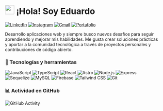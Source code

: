 <h1><img src="https://raw.githubusercontent.com/iampavangandhi/iampavangandhi/master/gifs/Hi.gif" width="30px"> ¡Hola! Soy Eduardo</h1>

[![LinkedIn](https://img.shields.io/badge/-LinkedIn-0A66C2?style=flat&logo=Linkedin&logoColor=white)](https://www.linkedin.com/in/tronixdev/)
[![Instagram](https://img.shields.io/badge/-Instagram-E4405F?style=flat&logo=Instagram&logoColor=white)](https://www.instagram.com/tronix_dev/)
[![Gmail](https://img.shields.io/badge/-Gmail-D14836?style=flat&logo=Gmail&logoColor=white)](mailto:info.tronix.dev@gmail.com)
[![Portafolio](https://img.shields.io/badge/-Portafolio-333333?style=flat&logo=google-chrome&logoColor=white)](https://tronix-portfolio.vercel.app/)

Desarrollo aplicaciones web y siempre busco nuevos desafíos para seguir aprendiendo y mejorar mis habilidades. Me gusta crear soluciones prácticas y aportar a la comunidad tecnológica a través de proyectos personales y contribuciones de código abierto.

### 🚀 Tecnologías y herramientas  

![JavaScript](https://img.shields.io/badge/-JavaScript-F7DF1E?style=flat&logo=javascript&logoColor=black) 
![TypeScript](https://img.shields.io/badge/-TypeScript-007ACC?style=flat&logo=typescript&logoColor=white) 
![React](https://img.shields.io/badge/-React-61DAFB?style=flat&logo=react&logoColor=black) 
![Astro](https://img.shields.io/badge/-Astro-FF5D01?style=flat&logo=astro&logoColor=white) 
![Node.js](https://img.shields.io/badge/-Node.js-339933?style=flat&logo=node.js&logoColor=white) 
![Express](https://img.shields.io/badge/-Express-000000?style=flat&logo=express&logoColor=white) 
![Sequelize](https://img.shields.io/badge/-Sequelize-52B0E7?style=flat&logo=sequelize&logoColor=white) 
![MySQL](https://img.shields.io/badge/-MySQL-4479A1?style=flat&logo=mysql&logoColor=white) 
![Firebase](https://img.shields.io/badge/-Firebase-FFCB2B?style=flat&logo=firebase&logoColor=black) 
![Tailwind CSS](https://img.shields.io/badge/-TailwindCSS-06B6D4?style=flat&logo=tailwind-css&logoColor=white) 
![Git](https://img.shields.io/badge/-Git-F05032?style=flat&logo=git&logoColor=white)  


### 📊 Actividad en GitHub  

![GitHub Activity](https://github-readme-stats.vercel.app/api?username=7R0N1X&show_icons=true)
